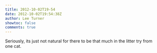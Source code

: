 ```yaml
---
title: 2012-10-02T19-54
date: 2012-10-02T19:54:38Z
author: Lee Turner
showtoc: false
comments: true
---
```


Seriously, its just not natural for there to be that much in the litter try from one cat.

